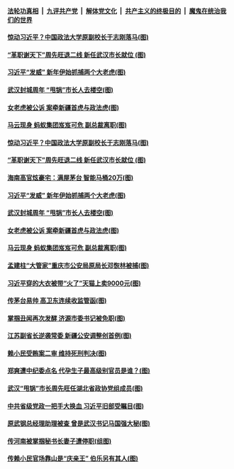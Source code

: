 

####  [法轮功真相](../../../../basic/blob/master/README.md?t=01232201) &nbsp;|&nbsp; [九评共产党](../../../../9ping.md/blob/master/README.md?t=01232201) &nbsp;|&nbsp; [解体党文化](../../../../jtdwh.md/blob/master/README.md?t=01232201)  &nbsp;|&nbsp; [共产主义的终极目的](../../../../gczydzjmd.md/blob/master/README.md?t=01232201) &nbsp;|&nbsp; [魔鬼在统治我们的世界](../../../../mgztzwmdsj.md/blob/master/README.md?t=01232201) 

#### [惊动习近平？中国政法大学原副校长于志刚落马(图)](../pages/p2/960072.md?t=01232201) 

#### [“革职谢天下”周先旺退二线 新任武汉市长就位 (图)](../pages/p2/960050.md?t=01232201) 

#### [习近平“发威” 新年伊始抓捕两个大老虎(图)](../pages/p2/959883.md?t=01232201) 

#### [武汉封城周年 “甩锅”市长人去楼空(图)](../pages/p2/960012.md?t=01232201) 

#### [女老虎被公诉 案牵新疆首虎与政法虎(图)](../pages/p2/959915.md?t=01232201) 

#### [马云现身 蚂蚁集团岌岌可危 副总裁离职(图)](../pages/p2/959986.md?t=01232201) 

#### [惊动习近平？中国政法大学原副校长于志刚落马(图)](../pages/p2/960072.md?t=01232201) 

#### [“革职谢天下”周先旺退二线 新任武汉市长就位 (图)](../pages/p2/960050.md?t=01232201) 

#### [海南高官炫豪宅：满屋茅台 智能马桶20万(图)](../pages/p2/960057.md?t=01232201) 

#### [习近平“发威” 新年伊始抓捕两个大老虎(图)](../pages/p2/959883.md?t=01232201) 

#### [武汉封城周年 “甩锅”市长人去楼空(图)](../pages/p2/960012.md?t=01232201) 

#### [女老虎被公诉 案牵新疆首虎与政法虎(图)](../pages/p2/959915.md?t=01232201) 

#### [马云现身 蚂蚁集团岌岌可危 副总裁离职(图)](../pages/p2/959986.md?t=01232201) 

#### [孟建柱“大管家”重庆市公安局原局长邓恢林被捕(图)](../pages/p2/959977.md?t=01232201) 

#### [习近平穿的大衣被带“火了”天猫上卖9000元(图)](../pages/p2/959962.md?t=01232201) 

#### [传茅台易帅 高卫东连续收监管函(图)](../pages/p2/959951.md?t=01232201) 

#### [掌掴丑闻再次发酵 济源市委书记被免职(图)](../pages/p2/959875.md?t=01232201) 

#### [江苏副省长逆袭常委 新疆公安调整创首例(图)](../pages/p2/959858.md?t=01232201) 

#### [赖小民受贿案二审 维持死刑判决(图)](../pages/p2/959855.md?t=01232201) 

#### [郑爽遭中纪委点名 代孕生子最高级别官员是谁？(图)](../pages/p2/959773.md?t=01232201) 

#### [武汉“甩锅”市长周先旺任湖北省政协党组成员(图)](../pages/p2/959728.md?t=01232201) 

#### [中共省级党政一把手大换血 习近平旧部受瞩目(图)](../pages/p2/959729.md?t=01232201) 

#### [原武钢总经理助理被查 曾是武汉书记马国强大秘(图)](../pages/p2/959717.md?t=01232201) 

#### [传河南被掌掴秘书长妻子遭停职(组图)](../pages/p2/959694.md?t=01232201) 

#### [传赖小民官场靠山是“庆亲王” 伯乐另有其人(图)](../pages/p2/959655.md?t=01232201) 


